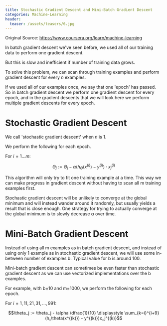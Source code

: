 ```yaml
---
title: Stochastic Gradient Descent and Mini-Batch Gradient Descent
categories: Machine-Learning
header:
  teaser: /assets/teasers/6.jpg
---
```




Original Source: https://www.coursera.org/learn/machine-learning



In batch gradient descent we've seen before, we used all of our training data to perform one gradient descent.

But this is slow and inefficient if number of training data grows.

To solve this problem, we can scan through training examples and perform gradient descent for every $n$ examples.

If we used all of our examples once, we say that one 'epoch' has passed. So in batch gradient descent we perform one gradient descent for every epoch, and in the gradient descents that we will look here we perform multiple gradient descents for every epoch.

# Stochastic Gradient Descent

We call 'stochastic gradient descent' when $n$ is 1.

We perform the following for each epoch.

For $i = 1\dots m$:

$$\Theta_j := \Theta_j - \alpha (h_{\Theta}(x^{(i)}) - y^{(i)}) \cdot x^{(i)}_j$$

This algorithm will only try to fit one training example at a time. This way we can make progress in gradient descent without having to scan all m training examples first.

Stochastic gradient descent will be unlikely to converge at the global minimum and will instead wander around it randomly, but usually yields a result that is close enough. One strategy for trying to actually converge at the global minimum is to slowly decrease α over time.

# Mini-Batch Gradient Descent

Instead of using all m examples as in batch gradient descent, and instead of using only 1 example as in stochastic gradient descent, we will use some in-between number of examples b. Typical value for b is around 100.

Mini-batch gradient descent can sometimes be even faster than stochastic gradient descent as we can use vectorized implementations over the b examples.

For example, with b=10 and m=1000, we perform the following for each epoch.

For $i = 1,11,21,31,\dots,991$:

$$\theta_j := \theta_j - \alpha \dfrac{1}{10} \displaystyle \sum_{k=i}^{i+9} (h_\theta(x^{(k)}) - y^{(k)})x_j^{(k)}$$
